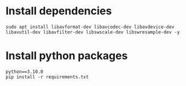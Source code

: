 # Install dependencies
```
sudo apt install libavformat-dev libavcodec-dev libavdevice-dev libavutil-dev libavfilter-dev libswscale-dev libswresample-dev -y
```

# Install python packages

```
python==3.10.0
pip install -r requirements.txt
```
